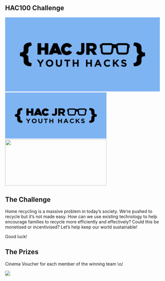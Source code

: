 ## HAC100 Challenge

<img src='HacJRYHlogo.PNG' height="auto" width="auto" />
<img src='HacJRYHlogo.PNG' height="150" width="330" />
<img src='https://media.giphy.com/media/xTiTnd7SzM12374USs/giphy.gif' height="150" width="330" />






## The Challenge

Home recycling is a massive problem in today’s society. We’re pushed to recycle but it’s not made easy. How can we use existing technology to help encourage families to recycle more efficiently and effectively? Could this be monetised or incentivised? Let’s help keep our world sustainable!

Good luck!




## The Prizes
Cinema Voucher for each member of the winning team \o/

<img src='https://media.giphy.com/media/55bM8mirLn2zC/giphy.gif' height="auto" width="auto" />




